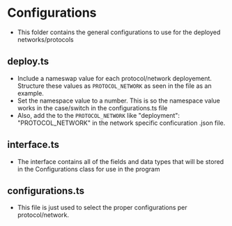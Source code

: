 # Configurations
- This folder contains the general configurations to use for the deployed networks/protocols

## deploy.ts
- Include a nameswap value for each protocol/network deployement. Structure these values as `PROTOCOL_NETWORK` as seen in the file as an example. 
- Set the namespace value to a number. This is so the namespace value works in the case/switch in the configurations.ts file
- Also, add the to the `PROTOCOL_NETWORK` like "deployment": "PROTOCOL_NETWORK" in the network specific conficuration .json file. 
## interface.ts
- The interface contains all of the fields and data types that will be stored in the Configurations class for use in the program
## configurations.ts
- This file is just used to select the proper configurations per protocol/network. 
